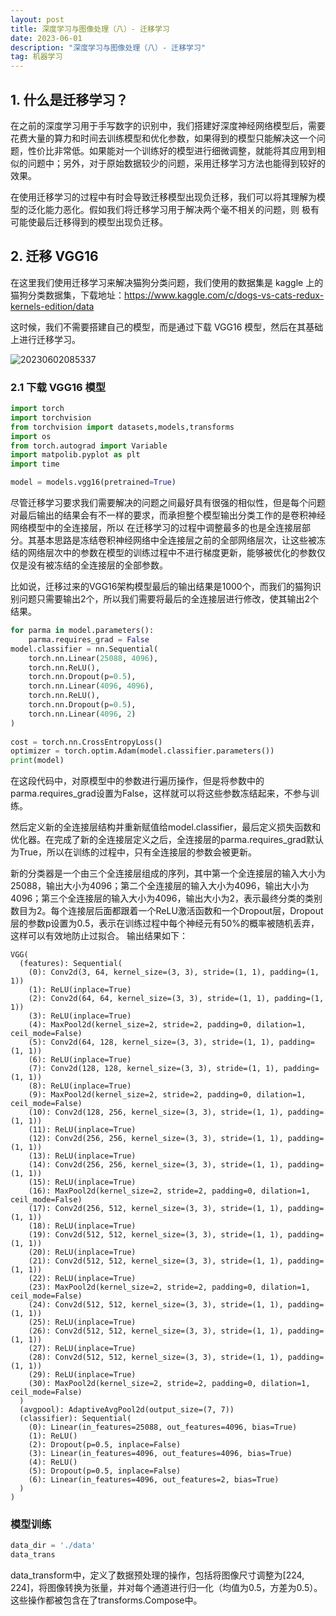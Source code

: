 ```yaml
---
layout: post
title: 深度学习与图像处理（八）- 迁移学习
date: 2023-06-01
description: "深度学习与图像处理（八）- 迁移学习"
tag: 机器学习
---
```

## 1. 什么是迁移学习？

在之前的深度学习用于手写数字的识别中，我们搭建好深度神经网络模型后，需要花费大量的算力和时间去训练模型和优化参数，如果得到的模型只能解决这一个问题，性价比非常低。如果能对一个训练好的模型进行细微调整，就能将其应用到相似的问题中；另外，对于原始数据较少的问题，采用迁移学习方法也能得到较好的效果。

在使用迁移学习的过程中有时会导致迁移模型出现负迁移，我们可以将其理解为模型的泛化能力恶化。假如我们将迁移学习用于解决两个毫不相关的问题，则
极有可能使最后迁移得到的模型出现负迁移。

## 2. 迁移 VGG16

在这里我们使用迁移学习来解决猫狗分类问题，我们使用的数据集是 kaggle 上的猫狗分类数据集，下载地址：https://www.kaggle.com/c/dogs-vs-cats-redux-kernels-edition/data

这时候，我们不需要搭建自己的模型，而是通过下载 VGG16 模型，然后在其基础上进行迁移学习。

![20230602085337](https://cdn.jsdelivr.net/gh/ChanJeunlam/PicgoBed/blogs/pictures/20230602085337.png)

### 2.1 下载 VGG16 模型

```python
import torch
import torchvision
from torchvision import datasets,models,transforms
import os
from torch.autograd import Variable
import matpolib.pyplot as plt
import time

model = models.vgg16(pretrained=True)
```

尽管迁移学习要求我们需要解决的问题之间最好具有很强的相似性，但是每个问题对最后输出的结果会有不一样的要求，而承担整个模型输出分类工作的是卷积神经网络模型中的全连接层，所以
在迁移学习的过程中调整最多的也是全连接层部分。其基本思路是冻结卷积神经网络中全连接层之前的全部网络层次，让这些被冻结的网络层次中的参数在模型的训练过程中不进行梯度更新，能够被优化的参数仅仅是没有被冻结的全连接层的全部参数。

比如说，迁移过来的VGG16架构模型最后的输出结果是1000个，而我们的猫狗识别问题只需要输出2个，所以我们需要将最后的全连接层进行修改，使其输出2个结果。

```python
for parma in model.parameters():
    parma.requires_grad = False
model.classifier = nn.Sequential(
    torch.nn.Linear(25088, 4096),
    torch.nn.ReLU(),
    torch.nn.Dropout(p=0.5),
    torch.nn.Linear(4096, 4096),
    torch.nn.ReLU(),
    torch.nn.Dropout(p=0.5),
    torch.nn.Linear(4096, 2)
)
  
cost = torch.nn.CrossEntropyLoss()
optimizer = torch.optim.Adam(model.classifier.parameters())
print(model)
```

在这段代码中，对原模型中的参数进行遍历操作，但是将参数中的parma.requires_grad设置为False，这样就可以将这些参数冻结起来，不参与训练。

然后定义新的全连接层结构并重新赋值给model.classifier，最后定义损失函数和优化器。在完成了新的全连接层定义之后，全连接层的parma.requires_grad默认为True，所以在训练的过程中，只有全连接层的参数会被更新。

新的分类器是一个由三个全连接层组成的序列，其中第一个全连接层的输入大小为25088，输出大小为4096；第二个全连接层的输入大小为4096，输出大小为4096；第三个全连接层的输入大小为4096，输出大小为2，表示最终分类的类别数目为2。每个连接层后面都跟着一个ReLU激活函数和一个Dropout层，Dropout层的参数p设置为0.5，表示在训练过程中每个神经元有50%的概率被随机丢弃，这样可以有效地防止过拟合。
输出结果如下：

```text
VGG(
  (features): Sequential(
    (0): Conv2d(3, 64, kernel_size=(3, 3), stride=(1, 1), padding=(1, 1))
    (1): ReLU(inplace=True)
    (2): Conv2d(64, 64, kernel_size=(3, 3), stride=(1, 1), padding=(1, 1))
    (3): ReLU(inplace=True)
    (4): MaxPool2d(kernel_size=2, stride=2, padding=0, dilation=1, ceil_mode=False)
    (5): Conv2d(64, 128, kernel_size=(3, 3), stride=(1, 1), padding=(1, 1))
    (6): ReLU(inplace=True)
    (7): Conv2d(128, 128, kernel_size=(3, 3), stride=(1, 1), padding=(1, 1))
    (8): ReLU(inplace=True)
    (9): MaxPool2d(kernel_size=2, stride=2, padding=0, dilation=1, ceil_mode=False)
    (10): Conv2d(128, 256, kernel_size=(3, 3), stride=(1, 1), padding=(1, 1))
    (11): ReLU(inplace=True)
    (12): Conv2d(256, 256, kernel_size=(3, 3), stride=(1, 1), padding=(1, 1))
    (13): ReLU(inplace=True)
    (14): Conv2d(256, 256, kernel_size=(3, 3), stride=(1, 1), padding=(1, 1))
    (15): ReLU(inplace=True)
    (16): MaxPool2d(kernel_size=2, stride=2, padding=0, dilation=1, ceil_mode=False)
    (17): Conv2d(256, 512, kernel_size=(3, 3), stride=(1, 1), padding=(1, 1))
    (18): ReLU(inplace=True)
    (19): Conv2d(512, 512, kernel_size=(3, 3), stride=(1, 1), padding=(1, 1))
    (20): ReLU(inplace=True)
    (21): Conv2d(512, 512, kernel_size=(3, 3), stride=(1, 1), padding=(1, 1))
    (22): ReLU(inplace=True)
    (23): MaxPool2d(kernel_size=2, stride=2, padding=0, dilation=1, ceil_mode=False)
    (24): Conv2d(512, 512, kernel_size=(3, 3), stride=(1, 1), padding=(1, 1))
    (25): ReLU(inplace=True)
    (26): Conv2d(512, 512, kernel_size=(3, 3), stride=(1, 1), padding=(1, 1))
    (27): ReLU(inplace=True)
    (28): Conv2d(512, 512, kernel_size=(3, 3), stride=(1, 1), padding=(1, 1))
    (29): ReLU(inplace=True)
    (30): MaxPool2d(kernel_size=2, stride=2, padding=0, dilation=1, ceil_mode=False)
  )
  (avgpool): AdaptiveAvgPool2d(output_size=(7, 7))
  (classifier): Sequential(
    (0): Linear(in_features=25088, out_features=4096, bias=True)
    (1): ReLU()
    (2): Dropout(p=0.5, inplace=False)
    (3): Linear(in_features=4096, out_features=4096, bias=True)
    (4): ReLU()
    (5): Dropout(p=0.5, inplace=False)
    (6): Linear(in_features=4096, out_features=2, bias=True)
  )
)
```

### 模型训练

```python
data_dir = './data'
data_trans

```

data_transform中，定义了数据预处理的操作，包括将图像尺寸调整为[224, 224]，将图像转换为张量，并对每个通道进行归一化（均值为0.5，方差为0.5）。这些操作都被包含在了transforms.Compose中。
